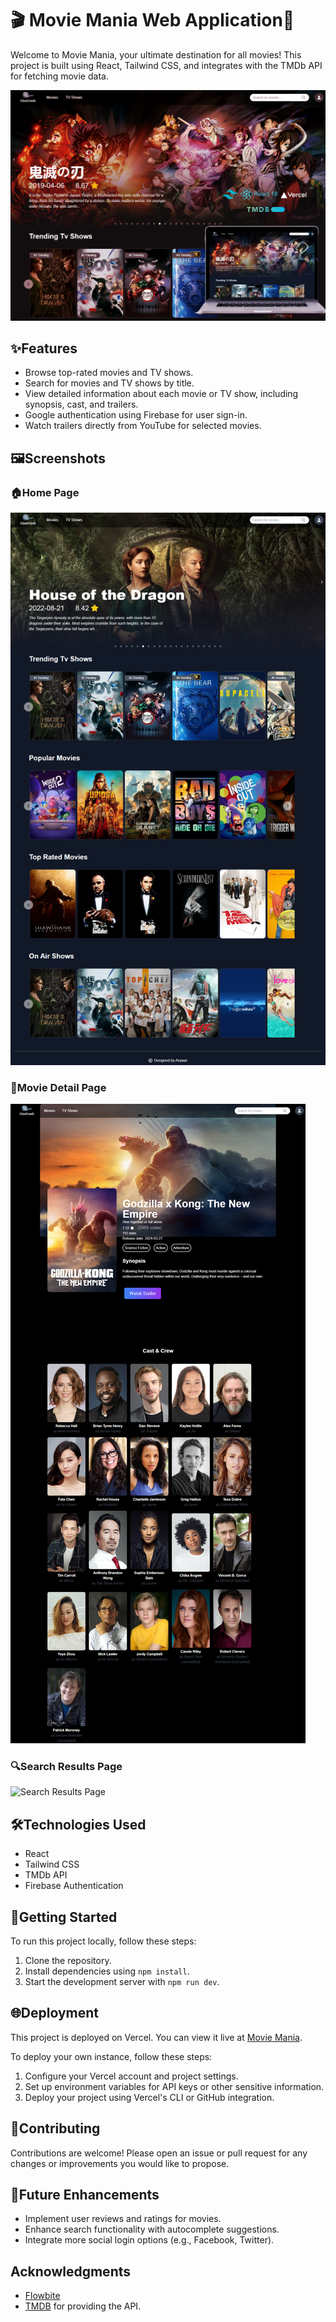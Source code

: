 # 🎬 Movie Mania Web Application🍿

Welcome to Movie Mania, your ultimate destination for all movies! This project is built using React, Tailwind CSS, and integrates with the TMDb API for fetching movie data.

![Movie Mania](./thumbnail.jpg)

## ✨Features

- Browse top-rated movies and TV shows.
- Search for movies and TV shows by title.
- View detailed information about each movie or TV show, including synopsis, cast, and trailers.
- Google authentication using Firebase for user sign-in.
- Watch trailers directly from YouTube for selected movies.

## 🖼️Screenshots

### 🏠Home Page

![Home Page](./screenshots/home-page.png)

### 🎥Movie Detail Page

![Movie Detail Page](./screenshots/movie-detail.png)

### 🔍Search Results Page

![Search Results Page](./screenshots/search-results.png)

## 🛠️Technologies Used

- React
- Tailwind CSS
- TMDb API
- Firebase Authentication

## 🚀Getting Started

To run this project locally, follow these steps:

1. Clone the repository.
2. Install dependencies using `npm install`.
3. Start the development server with `npm run dev`.

## 🌐Deployment

This project is deployed on Vercel. You can view it live at [Movie Mania](https://movie-mania-ashy.vercel.app/).

To deploy your own instance, follow these steps:

1. Configure your Vercel account and project settings.
2. Set up environment variables for API keys or other sensitive information.
3. Deploy your project using Vercel's CLI or GitHub integration.

## 🤝Contributing

Contributions are welcome! Please open an issue or pull request for any changes or improvements you would like to propose.

## 🔮Future Enhancements

- Implement user reviews and ratings for movies.
- Enhance search functionality with autocomplete suggestions.
- Integrate more social login options (e.g., Facebook, Twitter).

## Acknowledgments

- [Flowbite](https://flowbite.com/docs/getting-started/introduction/)
- [TMDB](https://www.themoviedb.org/) for providing the API.
